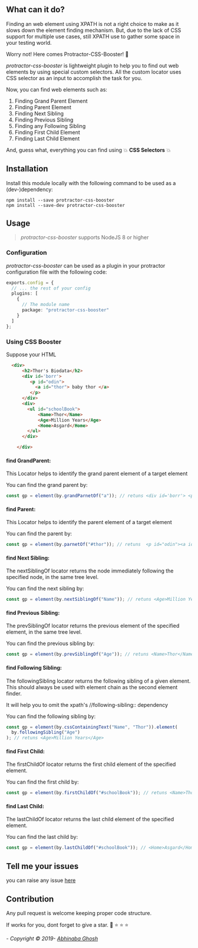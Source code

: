 ## What can it do?

Finding an web element using XPATH is not a right choice to make as it slows down the element finding mechanism. But, due to the lack of CSS support for multiple use cases, still XPATH use to gather some space in your testing world.

Worry not! Here comes Protractor-CSS-Booster! :hatching_chick:

_protractor-css-booster_ is lightweight plugin to help you to find out web elements by using special custom selectors. All the custom locator uses CSS selector as an input to accomplish the task for you.

Now, you can find web elements such as:

1. Finding Grand Parent Element
2. Finding Parent Element
3. Finding Next Sibling
4. Finding Previous Sibling
5. Finding any Following Sibling
6. Finding First Child Element
7. Finding Last Child Element

And, guess what, everything you can find using :collision: **CSS Selectors** :collision:

## Installation

Install this module locally with the following command to be used as a (dev-)dependency:

```shell
npm install --save protractor-css-booster
npm install --save-dev protractor-css-booster
```

## Usage

> _protractor-css-booster_ supports NodeJS 8 or higher

### Configuration

_protractor-css-booster_ can be used as a plugin in your protractor configuration file with the following code:

```typescript
exports.config = {
  // ... the rest of your config
  plugins: [
    {
      // The module name
      package: "protractor-css-booster"
    }
  ]
};
```

### Using CSS Booster

Suppose your HTML

```HTML
  <div>
      <h2>Thor's Biodata</h2>
      <div id='borr'>
         <p id="odin">
           <a id="thor"> baby thor </a>
         </p>
      </div>
      <div>
        <ul id="schoolBook">
            <Name>Thor</Name>
            <Age>Million Years</Age>
            <Home>Asgard</Home>
        </ul>
      </div>

    </div>
```

#### find GrandParent:

This Locator helps to identify the grand parent element of a target element

You can find the grand parent by:

```ts
const gp = element(by.grandParnetOf("a")); // retuns <div id='borr'> <p id="odin"> <a id="thor"> baby thor </a></p></div>
```

#### find Parent:

This Locator helps to identify the parent element of a target element

You can find the parent by:

```ts
const gp = element(by.parnetOf("#thor")); // retuns  <p id="odin"><a id="thor"> baby thor </a> </p>
```

#### find Next Sibling:

The nextSiblingOf locator returns the node immediately following the specified node, in the same tree level.

You can find the next sibling by:

```ts
const gp = element(by.nextSiblingOf("Name")); // retuns <Age>Million Years</Age>
```

#### find Previous Sibling:

The prevSiblingOf locator returns the previous element of the specified element, in the same tree level.

You can find the previous sibling by:

```ts
const gp = element(by.prevSiblingOf("Age")); // retuns <Name>Thor</Name>
```

#### find Following Sibling:

The followingSibling locator returns the following sibling of a given element. This should always be used with element chain as the second element finder.

It will help you to omit the xpath's //following-sibling:: dependency

You can find the following sibling by:

```ts
const gp = element(by.cssContainingText("Name", "Thor")).element(
  by.followingSibling("Age")
); // retuns <Age>Million Years</Age>
```

#### find First Child:

The firstChildOf locator returns the first child element of the specified element.

You can find the first child by:

```ts
const gp = element(by.firstChildOf("#schoolBook")); // retuns <Name>Thor</Name>
```

#### find Last Child:

The lastChildOf locator returns the last child element of the specified element.

You can find the last child by:

```ts
const gp = element(by.lastChildOf("#schoolBook")); // <Home>Asgard</Home>
```

## Tell me your issues

you can raise any issue [here](https://github.com/abhinaba1080/protractor-css-booster/issues)

## Contribution

Any pull request is welcome keeping proper code structure.

If works for you, dont forget to give a star. :star2: :star: :star: :star:

_- Copyright &copy; 2019- [Abhinaba Ghosh](https://www.linkedin.com/in/abhinaba-ghosh-9a2ab8a0/)_
